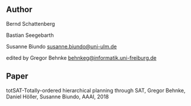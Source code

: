 ## Author
Bernd Schattenberg <no known mail>
  
Bastian Seegebarth <no known mail>
  
Susanne Biundo <susanne.biundo@uni-ulm.de>
  
edited by Gregor Behnke <behnkeg@informatik.uni-freiburg.de>

## Paper
totSAT-Totally-ordered hierarchical planning through SAT, Gregor Behnke, Daniel Höller, Susanne Biundo, AAAI, 2018
